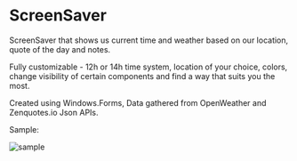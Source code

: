 # ScreenSaver
ScreenSaver that shows us current time and weather based on our location, quote of the day and notes.

Fully customizable - 12h or 14h time system, location of your choice, colors, change visibility of certain components and find a way that suits you the most.

Created using Windows.Forms, Data gathered from OpenWeather and Zenquotes.io Json APIs.



Sample:

![sample](https://user-images.githubusercontent.com/48623077/190018688-cbd5f6d5-8444-48a5-81e8-86c8ccb402cd.png)
